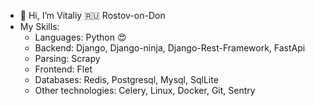- 👋 Hi, I’m Vitaliy 🇷🇺 Rostov-on-Don
- My Skills:
    - Languages: Python 😍
    - Backend: Django, Django-ninja, Django-Rest-Framework, FastApi
    - Parsing: Scrapy
    - Frontend: Flet
    - Databases: Redis, Postgresql, Mysql, SqlLite
    - Other technologies: Celery, Linux, Docker, Git, Sentry
<!---
Flashvita/Flashvita is a ✨ special ✨ repository because its `README.md` (this file) appears on your GitHub profile.
You can click the Preview link to take a look at your changes.
--->
